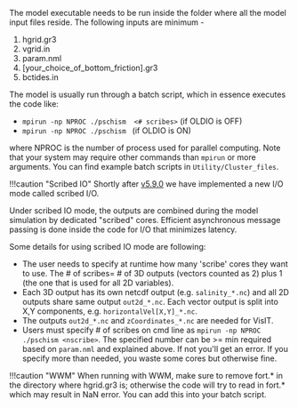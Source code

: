 The model executable needs to be run inside the folder where all the model input files reside. The following inputs are minimum - 

1. hgrid.gr3
2. vgrid.in
3. param.nml
4. [your_choice_of_bottom_friction].gr3
5. bctides.in

The model is usually run through a batch script, which in essence executes the code like:

- `mpirun -np NPROC ./pschism  <# scribes>`  (if OLDIO is OFF)
- `mpirun -np NPROC ./pschism ` (if OLDIO is ON)

where NPROC is the number of process used for parallel computing. Note that your system may require 
 other commands than `mpirun` or more arguments. You can find example batch scripts in `Utility/Cluster_files`.

!!!caution "Scribed IO"
    Shortly after [v5.9.0](https://github.com/schism-dev/schism/commit/8efc374) we have implemented a new I/O mode called scribed I/O. 
    
Under scribed IO mode, the outputs are combined during the model simulation by dedicated "scribed" cores. Efficient asynchronous message passing is done inside the code for I/O that minimizes latency.

Some details for using scribed IO mode are following:
    
- The user needs to specify at runtime how many 'scribe' cores they want to use. The # of scribes= # of 3D outputs (vectors counted as 2) plus 1 (the one that is used for all 2D variables).
- Each 3D output has its own netcdf output (e.g. `salinity_*.nc`) and all 2D outputs share same output `out2d_*.nc`. Each vector output is split into X,Y components, e.g. `horizontalVel[X,Y]_*.nc`.
- The outputs `out2d_*.nc` and `zCoordinates_*.nc` are needed for VisIT. 
- Users must specify # of scribes on cmd line as `mpirun -np NPROC ./pschism <nscribe>`. The specified number can be >= min required based on `param.nml` and explained above. If not you'll get an error. If you specify more than needed, you waste some cores but otherwise fine.

!!!caution "WWM"
    When running with WWM, make sure to remove fort.* in the directory where hgrid.gr3 is; otherwise the code will try to read in fort.* which may result in NaN error. You can add this into your batch script.
